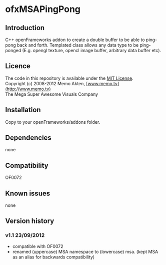 ofxMSAPingPong
=====================================

Introduction
------------
C++ openFrameworks addon to create a double buffer to be able to ping-pong back and forth. Templated class allows any data type to be ping-ponged (E.g. opengl texture, opencl image buffer, arbitrary data buffer etc).

Licence
-------
The code in this repository is available under the [MIT License](https://secure.wikimedia.org/wikipedia/en/wiki/Mit_license).  
Copyright (c) 2008-2012 Memo Akten, [www.memo.tv](http://www.memo.tv)  
The Mega Super Awesome Visuals Company


Installation
------------
Copy to your openFrameworks/addons folder.

Dependencies
------------
none

Compatibility
------------
OF0072


Known issues
------------
none

Version history
------------
### v1.1    23/09/2012
- compatible with OF0072
- renamed (uppercase) MSA namespace to (lowercase) msa. (kept MSA as an alias for backwards compatibility)



